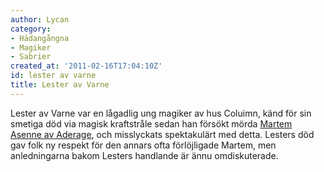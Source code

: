 ```yaml
---
author: Lycan
category:
- Hädangångna
- Magiker
- Sabrier
created_at: '2011-02-16T17:04:10Z'
id: lester av varne
title: Lester av Varne
---
```

Lester av Varne var en lågadlig ung magiker av hus Coluimn, känd för sin smetiga död via magisk kraftstråle sedan han försökt mörda [Martem Asenne av Aderage], och misslyckats spektakulärt med detta. Lesters död gav folk ny respekt för den annars ofta förlöjligade Martem, men anledningarna bakom Lesters handlande är ännu omdiskuterade.

  [Martem Asenne av Aderage]: Martem_Asenne_av_Aderage